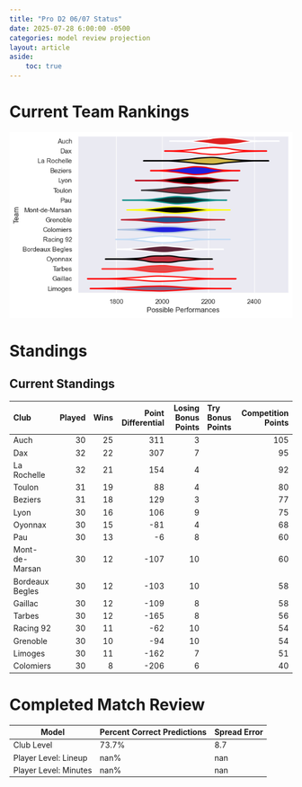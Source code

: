 ```yaml
---  
title: "Pro D2 06/07 Status"  
date: 2025-07-28 6:00:00 -0500  
categories: model review projection  
layout: article  
aside:  
    toc: true  
---
```

# Current Team Rankings


![Club Rankings](plots/rankings_Pro_D2_0607.png)
# Standings

## Current Standings


| Club            |   Played |   Wins |   Point Differential |   Losing Bonus Points | Try Bonus Points   |   Competition Points |
|:----------------|---------:|-------:|---------------------:|----------------------:|:-------------------|---------------------:|
| Auch            |       30 |     25 |                  311 |                     3 |                    |                  105 |
| Dax             |       32 |     22 |                  307 |                     7 |                    |                   95 |
| La Rochelle     |       32 |     21 |                  154 |                     4 |                    |                   92 |
| Toulon          |       31 |     19 |                   88 |                     4 |                    |                   80 |
| Beziers         |       31 |     18 |                  129 |                     3 |                    |                   77 |
| Lyon            |       30 |     16 |                  106 |                     9 |                    |                   75 |
| Oyonnax         |       30 |     15 |                  -81 |                     4 |                    |                   68 |
| Pau             |       30 |     13 |                   -6 |                     8 |                    |                   60 |
| Mont-de-Marsan  |       30 |     12 |                 -107 |                    10 |                    |                   60 |
| Bordeaux Begles |       30 |     12 |                 -103 |                    10 |                    |                   58 |
| Gaillac         |       30 |     12 |                 -109 |                     8 |                    |                   58 |
| Tarbes          |       30 |     12 |                 -165 |                     8 |                    |                   56 |
| Racing 92       |       30 |     11 |                  -62 |                    10 |                    |                   54 |
| Grenoble        |       30 |     10 |                  -94 |                    10 |                    |                   54 |
| Limoges         |       30 |     11 |                 -162 |                     7 |                    |                   51 |
| Colomiers       |       30 |      8 |                 -206 |                     6 |                    |                   40 |



# Completed Match Review


| Model | Percent Correct Predictions | Spread Error |
| ------ | ------ | ------ |
| Club Level | 73.7% | 8.7 |
| Player Level: Lineup | nan% | nan |
| Player Level: Minutes | nan% | nan |

